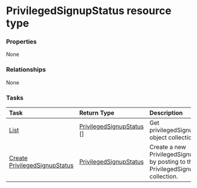 # PrivilegedSignupStatus resource type



### Properties
None

### Relationships
None


### Tasks

| Task		   | Return Type	|Description|
|:---------------|:--------|:----------|
|[List](../api/privilegedsignupstatus_list.md) | [PrivilegedSignupStatus](privilegedsignupstatus.md) [] |Get privilegedSignupStatus object collection. |
|[Create PrivilegedSignupStatus](../api/privilegedsignupstatus_post_privilegedsignupstatus.md) |[PrivilegedSignupStatus](privilegedsignupstatus.md)| Create a new PrivilegedSignupStatus by posting to the PrivilegedSignupStatus collection.|

<!-- uuid: a43fa8fe-db38-40fe-9994-7f62b1a7f2e0
2015-10-16 09:34:59 UTC -->
<!-- {
  "type": "#page.annotation",
  "description": "PrivilegedSignupStatus resource",
  "keywords": "",
  "section": "documentation",
  "tocPath": ""
}-->